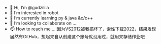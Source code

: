 - 👋 Hi, I’m @godzilila
- 👀 I’m interested in robot
- 🌱 I’m currently learning py & java &c/c++
- 💞️ I’m looking to collaborate on ...
- 📫 How to reach me ...
因为VS2012被我搞坏了，索性下载2022，结果发现居然有GitHub，想起来自从创建这个账号就没用过，就用来存储作业吧
<!---
godzilila/godzilila is a ✨ special ✨ repository because its `README.md` (this file) appears on your GitHub profile.
You can click the Preview link to take a look at your changes.
--->
